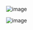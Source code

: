 ![image](https://github.com/user-attachments/assets/56ab47f6-fe7d-49d8-8da9-2fbe3b77093f)

![image](https://github.com/user-attachments/assets/e9086192-5946-4ca3-bdab-0ca44019bbc0)

